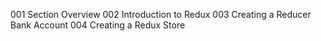 001 Section Overview
002 Introduction to Redux
003 Creating a Reducer Bank Account
004 Creating a Redux Store